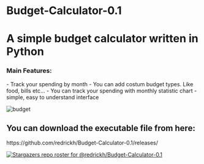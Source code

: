 # Budget-Calculator-0.1
<h1>A simple budget calculator written in Python</h1>

<h3>Main Features:</h3>
- Track your spending by month
- You can add costum budget types. Like food, bills etc...
- You can track your spending with monthly statistic chart
- simple, easy to understand interface


![budget](https://user-images.githubusercontent.com/104272075/168450174-beff588f-b39c-446f-9a1e-38071bf653fb.JPG)

<h2>You can download the executable file from here:</h2>
https://github.com/redrickh/Budget-Calculator-0.1/releases/

[![Stargazers repo roster for @redrickh/Budget-Calculator-0.1](https://reporoster.com/stars/redrickh/Budget-Calculator-0.1)](https://github.com/redrickh/Budget-Calculator-0.1/stargazers)

